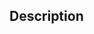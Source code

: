 <!--
  Thanks for contributing!

  Provide a description of your changes below and a general summary in the title

-->

## Description

<!--- Describe your changes in detail -->

